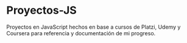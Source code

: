 # Proyectos-JS
Proyectos en JavaScript hechos en base a cursos de Platzi, Udemy y Coursera para referencia y documentación de mi progreso.
